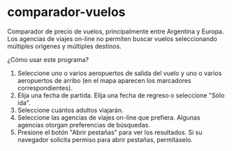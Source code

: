 # comparador-vuelos
Comparador de precio de vuelos, principalmente entre Argentina y Europa. 
Los agencias de viajes on-line no permiten buscar vuelos seleccionando múltiples orígenes y múltiples destinos.

¿Cómo usar este programa?

1. Seleccione uno o varios aeropuertos de salida del vuelo y uno o varios aeropuertos de arribo (en el mapa aparecen los marcadores correspondientes).
2. Elija una fecha de partida. Elija una fecha de regreso o seleccione "Sólo ida".
3. Seleccione cuántos adultos viajarán.
4. Seleccione las agencias de viajes on-line que prefiera. Algunas agencias otorgan preferencias de búsquedas.
5. Presione el botón "Abrir pestañas" para ver los resultados. Si su navegador solicita permiso para abrir pestañas, permítaselo.
